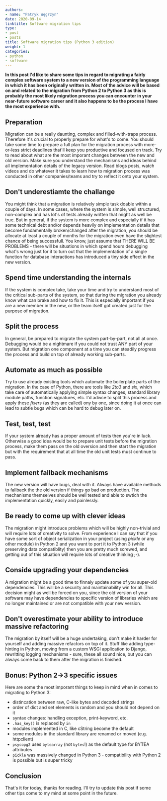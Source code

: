 ```yaml
---
authors:
- name: "Patryk Węgrzyn"
date: 2020-09-14
linktitle: Software migration tips 
type:
- post 
- posts
title: Software migration tips (Python 3 edition)
weight: 1
categories:
- python
- software
---
```


**In this post I'd like to share some tips in regard to migrating a fairly complex software system to a new version
of the programming language in which it has been originally written in. Most of the advice will be based on and related to the migration
from Python 2 to Python 3 as this is probably the most likely migration process you can encounter in your near-future software career and it also happens to be
the process I have the most experience with.** 

Preparation
--------
Migration can be a really daunting, complex and filled-with-traps process. Therefore it's crucial to properly prepare for what's to come. You should take some
time to prepare a full plan for the migration process with more-or-less strict deadlines that'll keep you productive and focused on track. Try to read about what
are the most imporant changes between the new and old version. Make sure you understand the mechanisms and ideas behind all implementation details of the legacy version.
Read blogs posts, watch videos and do whatever it takes to learn how to migration process was conducted in other companies/teams and try to reflect it onto your system.

Don't underestiamte the challange
--------
You might think that a migration is relatively simple task doable within a couple of days. In some cases, where the system is simple, well structured, non-complex and has lot's
of tests already written that might as well be true. But in general, if the system is more complex and especially if it has some technical debt and/or depends heavily on implementation
details that become fundamentally broken/changed after the migration, you should be allocate at least a couple of months for the migration even have the slightest chance of being successfull. You know, just assume that THERE WILL BE PROBLEMS - there will be situations in which spend hours debugging what's wrong just for it to turn out that the implementation
of a single function for database interactions has introduced a tiny side effect in the new version.

Spend time understanding the internals
--------
If the system is complex take, take your time and try to understand most of the critical sub-parts of the system, so that during the migration you already know what can brake and how to fix it. This is especially important if you are a new member in the new, or the team itself got created just for the purpose of migration.

Split the process
--------
In general, be prepared to migrate the system part-by-part, not all at once. Debugging would be a nightmare if you could not trust ANY part of your system. But migration one component
at a time you can steadily progress the process and build on top of already working sub-parts.

Automate as much as possible
--------
Try to use already existing tools which automate the boilerplate parts of the migration. In the case of Python, there are tools like *2to3* and *six*, which take care of automatically applying simple syntax changes, standard library module paths, function signatures, etc. I'd adivce to split this process and apply these *fixers* (as they are called) ony by one, since doing it at once can lead to subtle bugs which can be hard to debug later on.

Test, test, test
--------
If your system already has a proper amount of tests then you're in luck. Otherwise a good idea would be to prepare unit tests before the migration process, make them pass on the old oversion and then start the migration but with the requirement that at all time the old unit tests must continue to pass.

Implement fallback mechanisms
--------
The new version will have bugs, deal with it. Always have available methods to fallback the the old version if things go bad on production. The mechanisms themselves should be well tested and able to swtich the implementation quickly, easily and painlessly.

Be ready to come up with clever ideas
--------
The migration might introduce problems which will be highly non-trivial and will require lots of creativity to solve. From experience I can say that if you have some sort of object serialization in your project (using *pickle* or any other module) in Python 2 and you want to port it to Python 3 (while preserving data compatiblity) then you are pretty much screwed, and getting out of this situation will require lots of creative thinking ;-).

Conside upgrading your dependencies
--------
A migration might be a good time to finnaly update some of you super-old dependencies. This will be a security and maintainability win for all. This decision might as well be forced on you, since the old version of your software may have dependencies to specific version of libraries which are no longer maintained or are not compatible with your new version.

Don't overestimate your ability to introduce massive refactoring
--------
The migration by itself will be a huge undertaking, don't make it harder for yourself and adding massive refactors on top of it. Stuff like adding type-hinting in Python, moving from a custom WSGI application to Django, rewritting logging mechanisms - sure, these all sound nice, but you can always come back to them after the migration is finished.

Bonus: Python 2->3 specific issues
--------
Here are some the most imporant things to keep in mind when in comes to migrating to Python 3:
* distincation between raw, C-like bytes and decoded strings
* order of dict and set elements is random and you should not depend on it
* syntax changes: handling exception, print-keyword, etc.
* ```.has_key()``` is replaced by ```in```
* modules implemented in C, like cString become the default
* some modules in the standard library are renamed or moved (e.g. httpclient)
* ```psycopg2``` uses ```bytearray``` (not ```bytes```!) as the default type for BYTEA attributes
* ```pickle``` was massively changed in Python 3 - compatibility with Python 2 is possible but is super tricky

Conclusion
--------
That's it for today, thanks for reading. I'll try to update this post if some other tips come to my mind at some point in the future.
